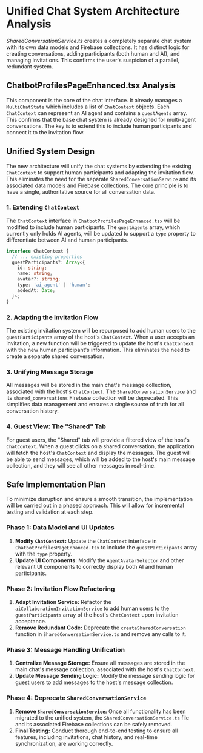 # Unified Chat System Architecture Analysis


_SharedConversationService.ts_ creates a completely separate chat system with its own data models and Firebase collections. It has distinct logic for creating conversations, adding participants (both human and AI), and managing invitations. This confirms the user's suspicion of a parallel, redundant system.




## ChatbotProfilesPageEnhanced.tsx Analysis

This component is the core of the chat interface. It already manages a `MultiChatState` which includes a list of `ChatContext` objects. Each `ChatContext` can represent an AI agent and contains a `guestAgents` array. This confirms that the base chat system is already designed for multi-agent conversations. The key is to extend this to include human participants and connect it to the invitation flow.




## Unified System Design

The new architecture will unify the chat systems by extending the existing `ChatContext` to support human participants and adapting the invitation flow. This eliminates the need for the separate `SharedConversationService` and its associated data models and Firebase collections. The core principle is to have a single, authoritative source for all conversation data.

### 1. Extending `ChatContext`

The `ChatContext` interface in `ChatbotProfilesPageEnhanced.tsx` will be modified to include human participants. The `guestAgents` array, which currently only holds AI agents, will be updated to support a `type` property to differentiate between AI and human participants.

```typescript
interface ChatContext {
  // ... existing properties
  guestParticipants?: Array<{
    id: string;
    name: string;
    avatar?: string;
    type: 'ai_agent' | 'human';
    addedAt: Date;
  }>;
}
```

### 2. Adapting the Invitation Flow

The existing invitation system will be repurposed to add human users to the `guestParticipants` array of the host's `ChatContext`. When a user accepts an invitation, a new function will be triggered to update the host's `ChatContext` with the new human participant's information. This eliminates the need to create a separate shared conversation.

### 3. Unifying Message Storage

All messages will be stored in the main chat's message collection, associated with the host's `ChatContext`. The `SharedConversationService` and its `shared_conversations` Firebase collection will be deprecated. This simplifies data management and ensures a single source of truth for all conversation history.

### 4. Guest View: The "Shared" Tab

For guest users, the "Shared" tab will provide a filtered view of the host's `ChatContext`. When a guest clicks on a shared conversation, the application will fetch the host's `ChatContext` and display the messages. The guest will be able to send messages, which will be added to the host's main message collection, and they will see all other messages in real-time.





## Safe Implementation Plan

To minimize disruption and ensure a smooth transition, the implementation will be carried out in a phased approach. This will allow for incremental testing and validation at each step.

### Phase 1: Data Model and UI Updates

1.  **Modify `ChatContext`:** Update the `ChatContext` interface in `ChatbotProfilesPageEnhanced.tsx` to include the `guestParticipants` array with the `type` property.
2.  **Update UI Components:** Modify the `AgentAvatarSelector` and other relevant UI components to correctly display both AI and human participants.

### Phase 2: Invitation Flow Refactoring

1.  **Adapt Invitation Service:** Refactor the `aiCollaborationInvitationService` to add human users to the `guestParticipants` array of the host's `ChatContext` upon invitation acceptance.
2.  **Remove Redundant Code:** Deprecate the `createSharedConversation` function in `SharedConversationService.ts` and remove any calls to it.

### Phase 3: Message Handling Unification

1.  **Centralize Message Storage:** Ensure all messages are stored in the main chat's message collection, associated with the host's `ChatContext`.
2.  **Update Message Sending Logic:** Modify the message sending logic for guest users to add messages to the host's message collection.

### Phase 4: Deprecate `SharedConversationService`

1.  **Remove `SharedConversationService`:** Once all functionality has been migrated to the unified system, the `SharedConversationService.ts` file and its associated Firebase collections can be safely removed.
2.  **Final Testing:** Conduct thorough end-to-end testing to ensure all features, including invitations, chat history, and real-time synchronization, are working correctly.


